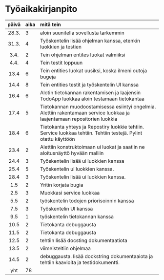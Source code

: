 # Työaikakirjanpito

| päivä | aika | mitä tein  |
| :----:|:-----| :-----|
| 28.3. | 3    | aloin suunitella sovellusta tarkemmin|
| 31.3. | 4    | Työskentelin lisää ohjelman kanssa, etenkin luokkien ja testien|  
| 3.4.  | 2    | Tein ohjelman entites luokat valmiiksi
| 4.4.  | 4    | Tein testit loppuun|
| 13.4  | 6    | Tein entities luokat uusiksi, koska ilmeni outoja bugeja
| 14.4  | 8    | Tein entities testit ja työskentelin UI kanssa
| 16.4  | 6    | Alotin tietokannan rakentamisen ja laajensin TodoApp luokkaa aloin testamaan tietokantaa
| 17.4  | 5    | Tietokannan muodoostamisessa esiintyi ongelmia. Alettiin rakentamaan service luokkaa ja laajentamaan repositorien luokkia
| 18.4  | 6    | Tietokanta yhteys ja Repostiry luokkie tehtiin. Service luokkaa tehtiin. Tehtiin testejä. Pylint otettu käyttöön
| 23.4  | 2    | Alettiin konstruktoimaan ui luokat ja saatiin ne aloitusnäyttö hyvään malliin
| 24.4  | 3    | Työskentelin lisää ui luokkien kanssa
| 25.4  | 5    | Työskentelin ui luokkien kanssa. 
| 28.4  | 3    | Työskentelin lisää ui luokkien kanssa. 
| 1.5   | 2    | Yritin korjata bugia 
| 2.5   | 3     | Muokkasi service luokkaa
| 5.5   | 2     | työskentelin todojen priorisoinnin kanssa
| 7.5   | 3     | Työskentelin UI kanssa
| 9.5   | 1     | työskentelin tietokannan kanssa
| 10.5   | 2     | Tietokanta debuggausta
| 11.5   | 2     | Tietokanta debuggausta
| 12.5   | 2     | tehtiin lisää docsting dokumentaatiota
| 13.5   | 2     | viimeisteltiin ohjelmaa
| 14.5   | 2     | debuggausta. lisää dockstring dokumentaaiota ja tehtiin kaavioita ja testidokumentti.
| yht   | 78   |  
